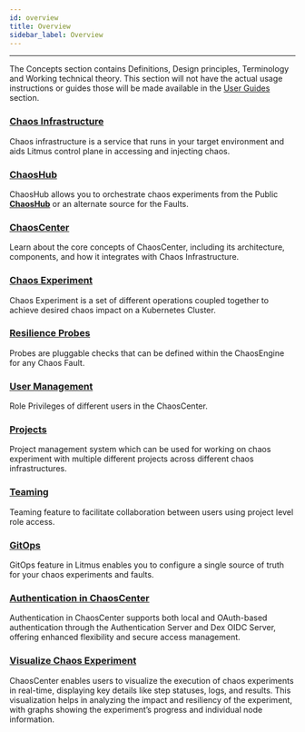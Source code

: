 ```yaml
---
id: overview
title: Overview
sidebar_label: Overview
---
```


---

The Concepts section contains Definitions, Design principles, Terminology and Working technical theory. This section will not have the actual usage instructions or guides those will be made available in the [User Guides](../user-guides/overview.md) section.

### [Chaos Infrastructure](infrastructure.md)

Chaos infrastructure is a service that runs in your target environment and aids Litmus control plane in accessing and injecting chaos.

### [ChaosHub](chaoshub.md)

ChaosHub allows you to orchestrate chaos experiments from the Public **[ChaosHub](http://hub.litmuschaos.io/)** or an alternate source for the Faults.

### [ChaosCenter](chaos-center.md)

Learn about the core concepts of ChaosCenter, including its architecture, components, and how it integrates with Chaos Infrastructure.

### [Chaos Experiment](chaos-workflow.md)

Chaos Experiment is a set of different operations coupled together to achieve desired chaos impact on a Kubernetes Cluster.

### [Resilience Probes](probes.md)

Probes are pluggable checks that can be defined within the ChaosEngine for any Chaos Fault.

### [User Management](user-management.md)

Role Privileges of different users in the ChaosCenter.

### [Projects](projects.md)

Project management system which can be used for working on chaos experiment with multiple different projects across different chaos infrastructures.

### [Teaming](probes.md)

Teaming feature to facilitate collaboration between users using project level role access.

### [GitOps](gitops.md)

GitOps feature in Litmus enables you to configure a single source of truth for your chaos experiments and faults.

### [Authentication in ChaosCenter](oauth-dex-concept.md)

Authentication in ChaosCenter supports both local and OAuth-based authentication through the Authentication Server and Dex OIDC Server, offering enhanced flexibility and secure access management.

### [Visualize Chaos Experiment](visualize-experiment.md)

ChaosCenter enables users to visualize the execution of chaos experiments in real-time, displaying key details like step statuses, logs, and results. This visualization helps in analyzing the impact and resiliency of the experiment, with graphs showing the experiment’s progress and individual node information.
